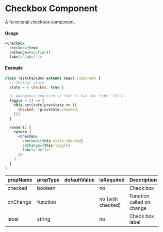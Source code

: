 # Checkbox Component

A functional checkbox component.

#### Usage

```jsx
<CheckBox
  checked={true
  onChange=Function()
  label="Label"/>
```

#### Example

```jsx
class TestCheckBox extends React.Component {
  // Initial state
  state = { checked: true }

  // Anonymous function so that it has the right 'this'.
  toggle = () => {
    this.setState(prevState => ({
      checked: !prevState.checked,
    }))
  }

  render() {
    return (
      <CheckBox
        checked={this.state.checked}
        onChange={this.toggle}
        label="Hello"
      />
    )
  }
}
```

| propName | propType | defaultValue | isRequired        | Description               |
| -------- | -------- | ------------ | ----------------- | ------------------------- |
| checked  | boolean  |              | no                | Check box                 |
| onChange | function |              | no (with checked) | Function called on change |
| label    | string   |              | no                | Check box label           |
